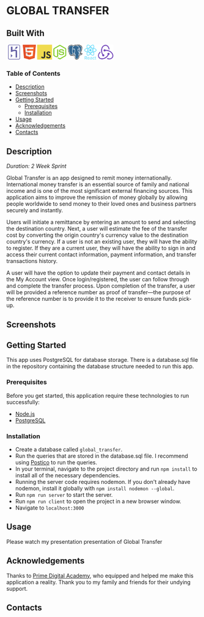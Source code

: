 
# GLOBAL TRANSFER

## Built With

<a href="https://www.heroku.com/"><img src="https://raw.githubusercontent.com/devicons/devicon/master/icons/heroku/heroku-original.svg" height="40px" width="40px" /></a><a href="https://developer.mozilla.org/en-US/docs/Web/HTML"><img src="https://raw.githubusercontent.com/devicons/devicon/master/icons/html5/html5-original.svg" height="40px" width="40px" /></a><a href="https://developer.mozilla.org/en-US/docs/Web/JavaScript"><img src="https://raw.githubusercontent.com/devicons/devicon/master/icons/javascript/javascript-original.svg" height="40px" width="40px" /></a><a href="https://nodejs.org/en/"><img src="https://raw.githubusercontent.com/devicons/devicon/master/icons/nodejs/nodejs-original.svg" height="40px" width="40px" /></a><a href="https://www.postgresql.org/"><img src="https://raw.githubusercontent.com/devicons/devicon/master/icons/postgresql/postgresql-original.svg" height="40px" width="40px" /></a><a href="https://reactjs.org/"><img src="https://raw.githubusercontent.com/devicons/devicon/master/icons/react/react-original-wordmark.svg" height="40px" width="40px" /></a><a href="https://redux.js.org/"><img src="https://raw.githubusercontent.com/devicons/devicon/master/icons/redux/redux-original.svg" height="40px" width="40px" /></a>

### Table of Contents

- [Description](#description)
- [Screenshots](#screenshots)
- [Getting Started](#getting-started)
  - [Prerequisites](#prerequisites)
  - [Installation](#installation)
- [Usage](#usage)
- [Acknowledgements](#acknowledgements)
- [Contacts](#contacts)

## Description
_Duration: 2 Week Sprint_

Global Transfer is an app designed to remit money internationally. International money transfer is an essential source of family and national income and is one of the most significant external financing sources. This application aims to improve the remission of money globally by allowing people worldwide to send money to their loved ones and business partners securely and instantly. 

Users will initiate a remittance by entering an amount to send and selecting the destination country. Next, a user will estimate the fee of the transfer cost by converting the origin country's currency value to the destination country's currency. If a user is not an existing user, they will have the ability to register. If they are a current user, they will have the ability to sign in and access their current contact information, payment information, and transfer transactions history. 

A user will have the option to update their payment and contact details in the My Account view. Once login/registered, the user can follow through and complete the transfer process. Upon completion of the transfer, a user will be provided a reference number as proof of transfer—the purpose of the reference number is to provide it to the receiver to ensure funds pick-up.

## Screenshots

## Getting Started

This app uses PostgreSQL for database storage. There is a database.sql file in the repository containing the database structure needed to run this app.

### Prerequisites

Before you get started, this application require these technologies to run successfully:

- [Node.js](https://nodejs.org/en/)
- [PostgreSQL](https://www.postgresql.org/)

### Installation

- Create a database called `global_transfer`.
- Run the queries that are stored in the database.sql file. I recommend using [Postico](https://eggerapps.at/postico/) to run the queries.
- In your terminal, navigate to the project directory and run `npm install` to install all of the necessary dependencies.
- Running the server code requires nodemon. If you don't already have nodemon, install it globally with `npm install nodemon --global`.
- Run `npm run server` to start the server.
- Run `npm run client` to open the project in a new browser window.
- Navigate to `localhost:3000`

## Usage

Please watch my presentation presentation of Global Transfer 




## Acknowledgements
Thanks to [Prime Digital Academy](www.primeacademy.io), who equipped and helped me make this application a reality. Thank you to my family and friends for their undying support.

## Contacts


